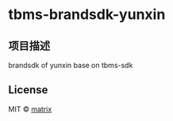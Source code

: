 # tbms-brandsdk-yunxin
## 项目描述
brandsdk of yunxin base on tbms-sdk 

## License

MIT © [matrix]()


[npm-packages]: https://www.npmjs.com/~dkypooh
